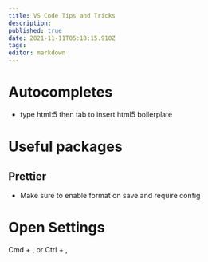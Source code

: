 ```yaml
---
title: VS Code Tips and Tricks
description: 
published: true
date: 2021-11-11T05:18:15.910Z
tags: 
editor: markdown
---
```


# Autocompletes
* type html:5 then tab to insert html5 boilerplate

# Useful packages
## Prettier
* Make sure to enable format on save and require config

# Open Settings
Cmd + , or Ctrl + , 